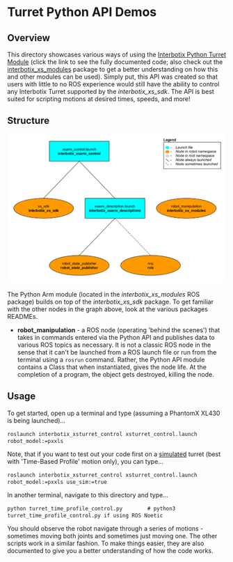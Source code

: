 # Turret Python API Demos

## Overview
This directory showcases various ways of using the [Interbotix Python Turret Module](https://github.com/Interbotix/interbotix_ros_toolboxes/blob/main/interbotix_xs_toolbox/interbotix_xs_modules/src/interbotix_xs_modules/turret.py) (click the link to see the fully documented code; also check out the [interbotix_xs_modules](https://github.com/Interbotix/interbotix_ros_toolboxes/tree/main/interbotix_xs_toolbox/interbotix_xs_modules) package to get a better understanding on how this and other modules can be used). Simply put, this API was created so that users with little to no ROS experience would still have the ability to control any Interbotix Turret supported by the *interbotix_xs_sdk*. The API is best suited for scripting motions at desired times, speeds, and more!

## Structure
![xsturret_python_demos_flowchart](images/xsturret_python_demos_flowchart.png)

The Python Arm module (located in the *interbotix_xs_modules* ROS package) builds on top of the *interbotix_xs_sdk* package. To get familiar with the other nodes in the graph above, look at the various packages READMEs.
- **robot_manipulation** - a ROS node (operating 'behind the scenes') that takes in commands entered via the Python API and publishes data to various ROS topics as necessary. It is not a classic ROS node in the sense that it can't be launched from a ROS launch file or run from the terminal using a `rosrun` command. Rather, the Python API module contains a Class that when instantiated, gives the node life. At the completion of a program, the object gets destroyed, killing the node.

## Usage
To get started, open up a terminal and type (assuming a PhantomX XL430 is being launched)...
```
roslaunch interbotix_xsturret_control xsturret_control.launch robot_model:=pxxls
```

Note, that if you want to test out your code first on a [simulated](https://github.com/Interbotix/interbotix_ros_core/tree/main/interbotix_ros_xseries/interbotix_xs_sdk#overview) turret (best with 'Time-Based Profile' motion only), you can type...

```
roslaunch interbotix_xsturret_control xsturret_control.launch robot_model:=pxxls use_sim:=true
```

In another terminal, navigate to this directory and type...
```
python turret_time_profile_control.py        # python3 turret_time_profile_control.py if using ROS Noetic
```
You should observe the robot navigate through a series of motions - sometimes moving both joints and sometimes just moving one. The other scripts work in a similar fashion. To make things easier, they are also documented to give you a better understanding of how the code works.
